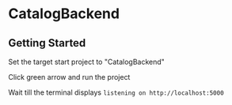 # CatalogBackend

## Getting Started

Set the target start project to "CatalogBackend"

Click green arrow and run the project

Wait till the terminal displays `listening on http://localhost:5000` 
